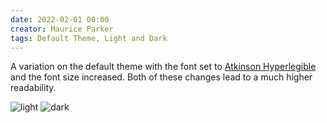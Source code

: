 ```yaml
---
date: 2022-02-01 00:00
creator: Maurice Parker
tags: Default Theme, Light and Dark
---
```


A variation on the default theme with the font set to [Atkinson Hyperlegible](https://brailleinstitute.org/freefont) and the font size increased.
Both of these changes lead to a much higher readability.

![light](/Hyperlegible/Hyperlegible-light.png)
![dark](/Hyperlegible/Hyperlegible-dark.png)